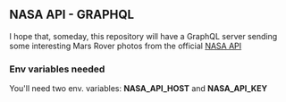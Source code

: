 ## NASA API - GRAPHQL

I hope that, someday, this repository will have a GraphQL server sending some interesting Mars Rover photos from the official [NASA API](https://api.nasa.gov/#mars-rover-photos)

### Env variables needed

You'll need two env. variables: **NASA_API_HOST** and **NASA_API_KEY**